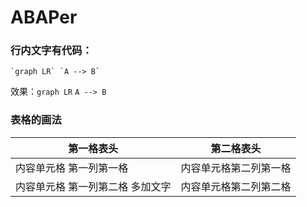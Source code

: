 # ABAPer

### 行内文字有代码：
```
`graph LR` `A --> B`

```
效果：`graph LR` `A --> B`



### 表格的画法

第一格表头 | 第二格表头
--------- | -------------
内容单元格 第一列第一格 | 内容单元格第二列第一格
内容单元格 第一列第二格 多加文字 | 内容单元格第二列第二格
   
